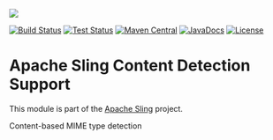 [<img src="https://sling.apache.org/res/logos/sling.png"/>](https://sling.apache.org)

 [![Build Status](https://builds.apache.org/buildStatus/icon?job=Sling/sling-org-apache-sling-commons-contentdetection/master)](https://builds.apache.org/job/Sling/job/sling-org-apache-sling-commons-contentdetection/job/master) [![Test Status](https://img.shields.io/jenkins/t/https/builds.apache.org/job/Sling/job/sling-org-apache-sling-commons-contentdetection/job/master.svg)](https://builds.apache.org/job/Sling/job/sling-org-apache-sling-commons-contentdetection/job/master/test_results_analyzer/) [![Maven Central](https://maven-badges.herokuapp.com/maven-central/org.apache.sling/org.apache.sling.commons.contentdetection/badge.svg)](https://search.maven.org/#search%7Cga%7C1%7Cg%3A%22org.apache.sling%22%20a%3A%22org.apache.sling.commons.contentdetection%22) [![JavaDocs](https://www.javadoc.io/badge/org.apache.sling/org.apache.sling.commons.contentdetection.svg)](https://www.javadoc.io/doc/org.apache.sling/org.apache.sling.commons.contentdetection) [![License](https://img.shields.io/badge/License-Apache%202.0-blue.svg)](https://www.apache.org/licenses/LICENSE-2.0)

# Apache Sling Content Detection Support

This module is part of the [Apache Sling](https://sling.apache.org) project.

Content-based MIME type detection
